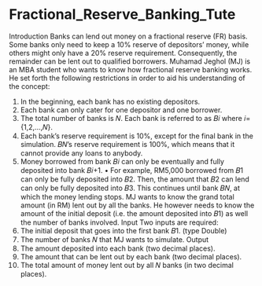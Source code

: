 # Fractional_Reserve_Banking_Tute
Introduction
Banks can lend out money on a fractional reserve (FR) basis. Some banks only need to keep a 10% reserve of depositors’ money, while others might only have a 20% reserve requirement. Consequently, the remainder can be lent out to qualified borrowers.
Muhamad Jeghol (MJ) is an MBA student who wants to know how fractional reserve banking works. He set forth the following restrictions in order to aid his understanding of the concept:
1. In the beginning, each bank has no existing depositors.
2. Each bank can only cater for one depositor and one borrower.
3. The total number of banks is 𝑁. Each bank is referred to as 𝐵𝑖 where 𝑖={1,2,…,𝑁}.
4. Each bank’s reserve requirement is 10%, except for the final bank in the simulation. 𝐵𝑁’s reserve requirement is 100%, which means that it cannot provide any loans to anybody.
5. Money borrowed from bank 𝐵𝑖 can only be eventually and fully deposited into bank 𝐵𝑖+1.
• For example, RM5,000 borrowed from 𝐵1 can only be fully deposited into 𝐵2. Then, the amount that 𝐵2 can lend can only be fully deposited into 𝐵3. This continues until bank 𝐵𝑁, at which the money lending stops.
MJ wants to know the grand total amount (in RM) lent out by all the banks. He however needs to know the amount of the initial deposit (i.e. the amount deposited into 𝐵1) as well the number of banks involved.
Input
Two inputs are required:
1. The initial deposit that goes into the first bank 𝐵1. (type Double)
2. The number of banks 𝑁 that MJ wants to simulate.
Output
1. The amount deposited into each bank (two decimal places).
2. The amount that can be lent out by each bank (two decimal places).
3. The total amount of money lent out by all 𝑁 banks (in two decimal places).
